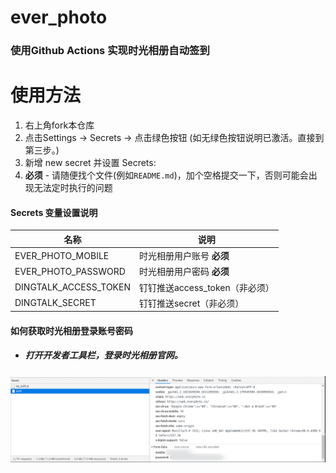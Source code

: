 # ever_photo

### 使用Github Actions 实现时光相册自动签到

# 使用方法
1. 右上角fork本仓库
2. 点击Settings -> Secrets -> 点击绿色按钮 (如无绿色按钮说明已激活。直接到第三步。)
3. 新增 new secret 并设置 Secrets:
4. **必须** - 请随便找个文件(例如`README.md`)，加个空格提交一下，否则可能会出现无法定时执行的问题

#### Secrets 变量设置说明

| 名称                  | 说明                           |
| --------------------- | ------------------------------ |
| EVER_PHOTO_MOBILE     | 时光相册用户账号 **必须**      |
| EVER_PHOTO_PASSWORD   | 时光相册用户密码 **必须**      |
| DINGTALK_ACCESS_TOKEN | 钉钉推送access_token（非必须） |
| DINGTALK_SECRET       | 钉钉推送secret（非必须）       |



#### 如何获取时光相册登录账号密码

- ##### 打开开发者工具栏，登录时光相册官网。
![image](https://github.com/ZhangRuiMingZRM/ever_photo/blob/main/ever.png)
